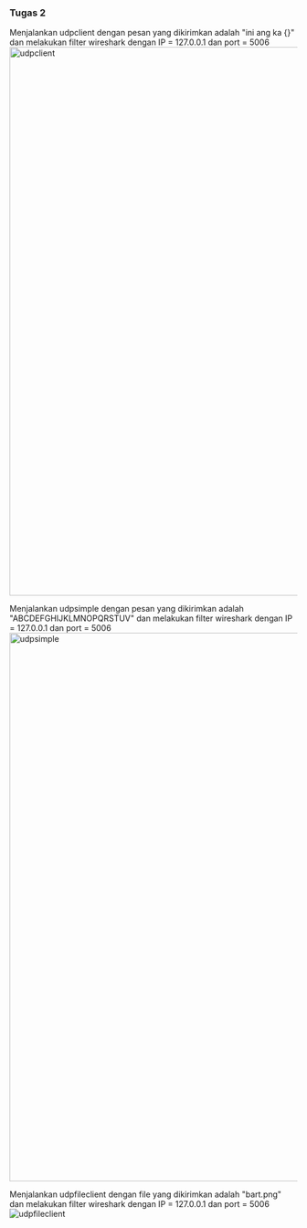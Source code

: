 ### Tugas 2

Menjalankan udpclient dengan pesan yang dikirimkan adalah "ini ang ka {}" dan melakukan filter wireshark dengan IP = 127.0.0.1 dan port = 5006
<img width="960" alt="udpclient" src="https://user-images.githubusercontent.com/37465687/75688271-cb7b5800-5cd1-11ea-9f48-f824f72041b4.PNG">

Menjalankan udpsimple dengan pesan yang dikirimkan adalah "ABCDEFGHIJKLMNOPQRSTUV" dan melakukan filter wireshark dengan IP = 127.0.0.1 dan port = 5006
<img width="960" alt="udpsimple" src="https://user-images.githubusercontent.com/37465687/75689017-1053be80-5cd3-11ea-9c67-dd7e10a3a91e.PNG">

Menjalankan udpfileclient dengan file yang dikirimkan adalah "bart.png" dan melakukan filter wireshark dengan IP = 127.0.0.1 dan port = 5006
![udpfileclient](https://user-images.githubusercontent.com/37465687/75689351-9cfe7c80-5cd3-11ea-84fe-7190e4d658b8.jpg)
